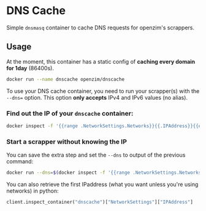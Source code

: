 DNS Cache
===

Simple `dnsmasq` container to cache DNS requests for openzim's scrappers.

## Usage

At the moment, this container has a static config of **caching every domain for 1day** (86400s).

``` sh
docker run --name dnscache openzim/dnscache
```

To use your DNS cache container, you need to run your scrapper(s) with the `--dns=` option. This option **only accepts** IPv4 and IPv6 values (no alias).

### Find out the IP of your `dnscache` container:

```sh
docker inspect -f '{{range .NetworkSettings.Networks}}{{.IPAddress}}{{end}}' dnscache
```

### Start a scrapper without knowing the IP

You can save the extra step and set the `--dns` to output of the previous command:

``` sh
docker run --dns=$(docker inspect -f '{{range .NetworkSettings.Networks}}{{.IPAddress}}{{end}}' dnscache) openzim/mwoffliner
```

You can also retrieve the first IPaddress (what you want unless you're using networks) in python:

``` py
client.inspect_container("dnscache")["NetworkSettings"]["IPAddress"]
```
